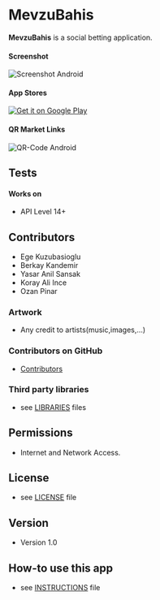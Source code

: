 MevzuBahis 
======
**MevzuBahis** is a social betting application.

#### Screenshot
![Screenshot Android](http://url/screenshot-appname-android.png "screenshot Android")



#### App Stores
<!-- edit this image location -->
[![Get it on Google Play](https://raw.github.com/repat/README-template/master/googleplay.png)](https://play.google.com/store/apps/details?id=com.package.path)



#### QR Market Links
![QR-Code Android](http://url/qrcode-appname-android.png)



## Tests
#### Works on
* API Level 14+



## Contributors
* Ege Kuzubasioglu
* Berkay Kandemir
* Yasar Anil Sansak
* Koray Ali Ince
* Ozan Pinar

### Artwork
* Any credit to artists(music,images,...)

### Contributors on GitHub
* [Contributors](https://github.com/SocialChallenging/MevzuBahis/graphs/contributors)


### Third party libraries
* see [LIBRARIES](https://github.com/username/appname/blob/master/LIBRARIES.md) files

## Permissions
* Internet and Network Access.

## License 
* see [LICENSE](https://github.com/username/appname/blob/master/LICENSE.md) file

## Version 
* Version 1.0

## How-to use this app
* see [INSTRUCTIONS](https://github.com/username/appname/blob/master/INSTRUCTIONS.md) file


